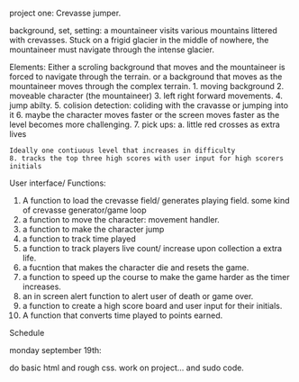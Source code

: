 project one: Crevasse jumper.

background, set, setting: a mountaineer visits various mountains littered with crevasses. Stuck on a frigid glacier in the middle of nowhere, the mountaineer must navigate through the intense glacier. 

Elements: Either a scroling background that moves and the mountaineer is forced to navigate through the terrain. or a background that moves as the mountaineer moves through the complex terrain. 
    1. moving background
    2. moveable character (the mountaineer)
    3. left right forward movements.
    4. jump abilty. 
    5. colision detection: coliding with the cravasse or jumping into it
    6. maybe the character moves faster or the screen moves faster as the level becomes more challenging.
    7. pick ups:
        a. little red crosses as extra lives
        
    Ideally one contiuous level that increases in difficulty
    8. tracks the top three high scores with user input for high scorers initials


User interface/ Functions:

1. A function to load the crevasse field/ generates playing field. some kind of crevasse generator/game loop
2. a function to move the character: movement handler. 
3. a function to make the character jump
4. a function to track time played
5. a function to track players live count/ increase upon collection a extra life.
6. a fucntion that makes the character die and resets the game.
7. a function to speed up the course to make the game harder as the timer increases.
8. an in screen alert function to alert user of death or game over.
9. a function to create a high score board and user input for their initials.
10. A function that converts time played to points earned.



Schedule

monday september 19th:

do basic html and rough css.
work on project... and sudo code.